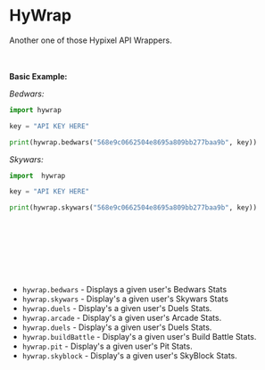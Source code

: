 <h1>HyWrap</h1>

Another one of those Hypixel API Wrappers.
<br/>
<br/>
<br/>

**Basic Example:**
<br/>

*Bedwars:*
```py
import hywrap

key = "API KEY HERE"

print(hywrap.bedwars("568e9c0662504e8695a809bb277baa9b", key))
```

*Skywars:*
```py
import  hywrap

key = "API KEY HERE"

print(hywrap.skywars("568e9c0662504e8695a809bb277baa9b", key))
```

<br/>
<br/>
<br/>
<br/>
<br/>
<br/>

- `hywrap.bedwars` - Displays a given user's Bedwars Stats
- `hywrap.skywars` - Display's a given user's Skywars Stats
- `hywrap.duels` - Display's a given user's Duels Stats.
- `hywrap.arcade` - Display's a given user's Arcade Stats.
- `hywrap.duels` - Display's a given user's Duels Stats.
- `hywrap.buildBattle` - Display's a given user's Build Battle Stats.
- `hywrap.pit` - Display's a given user's Pit Stats.
- `hywrap.skyblock` - Display's a given user's SkyBlock Stats.
